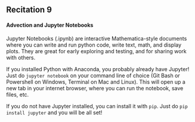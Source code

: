 ## Recitation 9

#### Advection and Jupyter Notebooks

Jupyter Notebooks (.ipynb) are interactive Mathematica-style documents where
you can write and run python code, write text, math, and display plots.  They
are great for early exploring and testing, and for sharing work with others.

If you installed Python with Anaconda, you probably already have Jupyter! Just
do `jupyter notebook` on your command line of choice (Git Bash or Powershell on
Windows, Terminal on Mac and Linux).  This will open up a new tab in your
internet browser, where you can run the notebook, save files, etc.

If you do not have Jupyter installed, you can install it with `pip`.  Just do
`pip install jupyter` and you will be all set!
